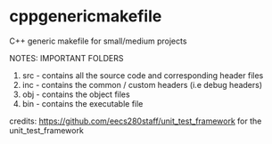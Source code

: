 # cppgenericmakefile
C++ generic makefile for small/medium projects

NOTES:
IMPORTANT FOLDERS
1. src - contains all the source code and corresponding header files
2. inc - contains the common / custom headers (i.e debug headers)
3. obj - contains the object files
4. bin - contains the executable file


credits:
https://github.com/eecs280staff/unit_test_framework for the unit_test_framework 
